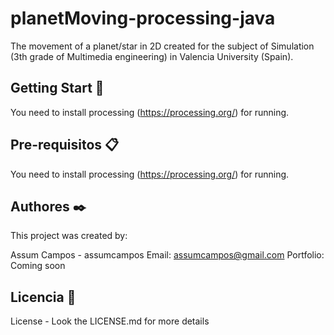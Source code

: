 # planetMoving-processing-java
 The movement of a planet/star in 2D created for the subject of Simulation (3th grade of Multimedia engineering) in Valencia University (Spain).

## Getting Start 🚀
 You need to install processing (https://processing.org/) for running.

## Pre-requisitos 📋
 You need to install processing (https://processing.org/) for running.

## Authores ✒️
 This project was created by:

 Assum Campos - assumcampos Email: assumcampos@gmail.com Portfolio: Coming soon
## Licencia 📄
 License - Look the LICENSE.md for more details

